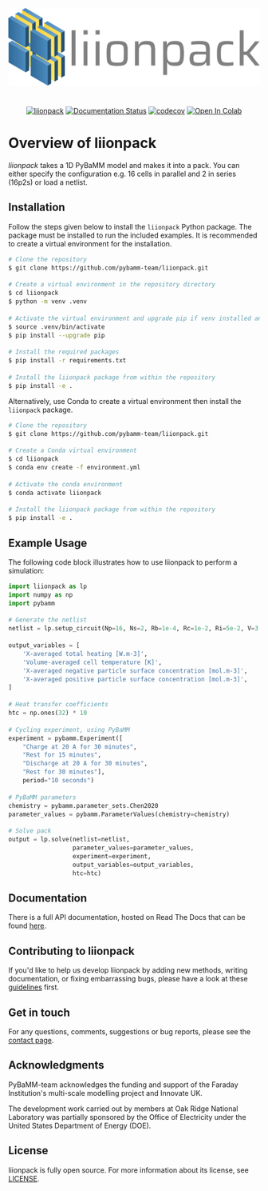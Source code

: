 ![logo](docs/liionpack.png)

#
<div align="center">

[![liionpack](https://github.com/pybamm-team/liionpack/actions/workflows/test_on_push.yml/badge.svg)](https://github.com/pybamm-team/liionpack/actions/workflows/test_on_push.yml)
[![Documentation Status](https://readthedocs.org/projects/liionpack/badge/?version=main)](https://liionpack.readthedocs.io/en/main/?badge=main)
[![codecov](https://codecov.io/gh/pybamm-team/liionpack/branch/main/graph/badge.svg)](https://codecov.io/gh/pybamm-team/liionpack)
[![Open In Colab](https://colab.research.google.com/assets/colab-badge.svg)](https://colab.research.google.com/github/pybamm-team/liionpack/blob/main/)

</div>

# Overview of liionpack
*liionpack* takes a 1D PyBaMM model and makes it into a pack. You can either specify
the configuration e.g. 16 cells in parallel and 2 in series (16p2s) or load a
netlist.

## Installation

Follow the steps given below to install the `liionpack` Python package. The package must be installed to run the included examples. It is recommended to create a virtual environment for the installation.

```bash
# Clone the repository
$ git clone https://github.com/pybamm-team/liionpack.git

# Create a virtual environment in the repository directory
$ cd liionpack
$ python -m venv .venv

# Activate the virtual environment and upgrade pip if venv installed an old version
$ source .venv/bin/activate
$ pip install --upgrade pip

# Install the required packages
$ pip install -r requirements.txt

# Install the liionpack package from within the repository
$ pip install -e .
```

Alternatively, use Conda to create a virtual environment then install the `liionpack`  package.

```bash
# Clone the repository
$ git clone https://github.com/pybamm-team/liionpack.git

# Create a Conda virtual environment
$ cd liionpack
$ conda env create -f environment.yml

# Activate the conda environment
$ conda activate liionpack

# Install the liionpack package from within the repository
$ pip install -e .
```

## Example Usage

The following code block illustrates how to use liionpack to perform a simulation:

```python
import liionpack as lp
import numpy as np
import pybamm

# Generate the netlist
netlist = lp.setup_circuit(Np=16, Ns=2, Rb=1e-4, Rc=1e-2, Ri=5e-2, V=3.2, I=80.0)

output_variables = [
    'X-averaged total heating [W.m-3]',
    'Volume-averaged cell temperature [K]',
    'X-averaged negative particle surface concentration [mol.m-3]',
    'X-averaged positive particle surface concentration [mol.m-3]',
]

# Heat transfer coefficients
htc = np.ones(32) * 10

# Cycling experiment, using PyBaMM
experiment = pybamm.Experiment([
    "Charge at 20 A for 30 minutes",
    "Rest for 15 minutes",
    "Discharge at 20 A for 30 minutes",
    "Rest for 30 minutes"],
    period="10 seconds")

# PyBaMM parameters
chemistry = pybamm.parameter_sets.Chen2020
parameter_values = pybamm.ParameterValues(chemistry=chemistry)

# Solve pack
output = lp.solve(netlist=netlist,
                  parameter_values=parameter_values,
                  experiment=experiment,
                  output_variables=output_variables,
                  htc=htc)
```

## Documentation

There is a full API documentation, hosted on Read The Docs that can be found [here](https://liionpack.readthedocs.io/).

## Contributing to liionpack

If you'd like to help us develop liionpack by adding new methods, writing documentation, or fixing embarrassing bugs, please have a look at these [guidelines](https://github.com/pybamm-team/liionpack/blob/main/docs/contributing.md) first.

## Get in touch

For any questions, comments, suggestions or bug reports, please see the [contact page](https://www.pybamm.org/contact).

## Acknowledgments

PyBaMM-team acknowledges the funding and support of the Faraday Institution's multi-scale modelling project and Innovate UK.

The development work carried out by members at Oak Ridge National Laboratory was partially sponsored by the Office of Electricity under the United States Department of Energy (DOE).

## License

liionpack is fully open source. For more information about its license, see [LICENSE](https://github.com/pybamm-team/liionpack/blob/main/LICENSE).
